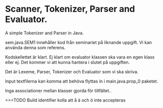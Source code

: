 
Scanner, Tokenizer, Parser and Evaluator.
=======
A simple Tokenizer and Parser in Java.

sem.java.SEM1 innehåller kod från seminariet på liknande uppgift.
Vi kan använda denna som referens.

Kodskellettet är klart. Ej klart om evaluator klassen ska vara en egen klass eller ej.
Det kommer vi att kunna hantera i slutet på uppgiften.

Det är Lexeme, Parser, Tokenizer och Evaluator som vi ska skriva.

Input textfilerna kan komma att behöva flyttas in i main.java.prop_0 paketet.

Inga associationer mellan klasser gjorda för tillfället..



===TODO
Build identifier
 kolla att å ä och ö inte accepteras